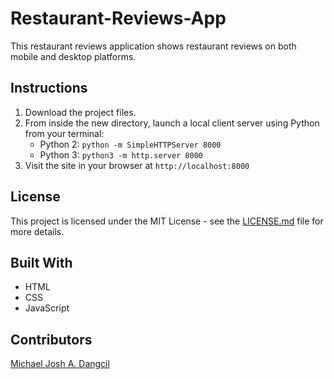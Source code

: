 # Restaurant-Reviews-App
This restaurant reviews application shows restaurant reviews on both mobile and desktop platforms.

## Instructions
1. Download the project files.
2. From inside the new directory, launch a local client server using Python from your terminal: 
    + Python 2: `python -m SimpleHTTPServer 8000`
    + Python 3: `python3 -m http.server 8000`
3. Visit the site in your browser at `http://localhost:8000`

## License
This project is licensed under the MIT License - see the [LICENSE.md](https://github.com/MichaelJoshDangcil/Restaurant-Reviews-App/blob/master/LICENSE) file for more details.

## Built With
+ HTML
+ CSS
+ JavaScript

## Contributors
[Michael Josh A. Dangcil](https://github.com/MichaelJoshDangcil)